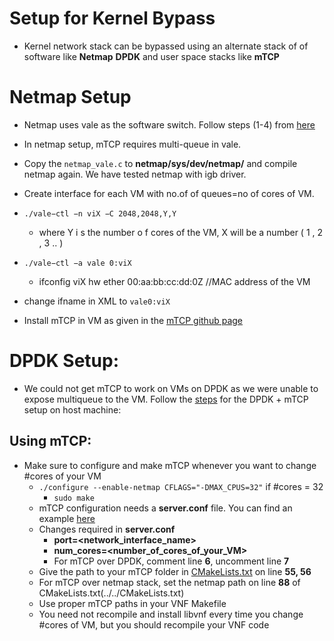 # Setup for Kernel Bypass
* Kernel network stack can be bypassed using an alternate stack of of software like **Netmap** **DPDK** and user space stacks like **mTCP**

# Netmap Setup
* Netmap uses vale as the software switch. Follow steps (1-4) from [here](https://github.com/networkedsystemsIITB/Modified_mTCP/blob/master/mTCP_over_Netmap/docs/netmap_docs/user_manual.pdf)
* In netmap setup, mTCP requires multi-queue in vale.
* Copy the `netmap_vale.c` to **netmap/sys/dev/netmap/** and compile netmap again. We have tested netmap with igb driver.
* Create interface for each VM with no.of of queues=no of cores of VM.
* `./vale−ctl −n viX −C 2048,2048,Y,Y`
    * where Y i s the number o f cores of the VM, X will be a number ( 1 , 2 , 3 .. )
* `./vale−ctl −a vale 0:viX`
    * ifconfig viX hw ether 00:aa:bb:cc:dd:0Z //MAC address of the VM
* change ifname in XML to `vale0:viX`

* Install mTCP in VM as given in the [mTCP github page](https://github.com/eunyoung14/mtcp/blob/master/README.netmap)

# DPDK Setup:
* We could not get mTCP to work on VMs on DPDK as we were unable to expose multiqueue to the VM. Follow the [steps](https://github.com/eunyoung14/mtcp) for the DPDK + mTCP setup on host machine:

## Using mTCP:
* Make sure to configure and make mTCP whenever you want to change #cores of your VM
	* `./configure --enable-netmap CFLAGS="-DMAX_CPUS=32"` if #cores = 32
        * `sudo make`
	* mTCP configuration needs a **server.conf** file. You can find an example [here](../../examples/abc/layman/server.conf)
	* Changes required in **server.conf**
		* **port=<network_interface_name>**
		* **num_cores=<number_of_cores_of_your_VM>**
		* For mTCP over DPDK, comment line **6**, uncomment line **7**
	* Give the path to your mTCP folder in [CMakeLists.txt](../../CMakeLists.txt) on line **55, 56**
	* For mTCP over netmap stack, set the netmap path on line **88** of CMakeLists.txt(../../CMakeLists.txt)
	* Use proper mTCP paths in your VNF Makefile
	* You need not recompile and install libvnf every time you change #cores of VM, but you should recompile your VNF code
